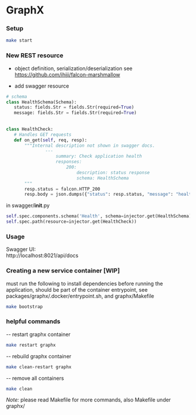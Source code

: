 # GraphX  
  
### Setup  
```bash  
make start  
```  
 
 ### New REST resource
- object definition, serialization/deserialization
see https://github.com/ihiji/falcon-marshmallow


- add swagger resource
 ```python
 # schema  
class HealthSchema(Schema):  
    status: fields.Str = fields.Str(required=True)  
    message: fields.Str = fields.Str(required=True)  
  
  
class HealthCheck:  
    # Handles GET requests  
    def on_get(self, req, resp):  
        """Internal description not shown in swagger docs.
                ---
                    summary: Check application health
                    responses:
                        200:
                            description: status response
                            schema: HealthSchema
        """
        resp.status = falcon.HTTP_200
        resp.body = json.dumps({"status": resp.status, "message": "healthy"})
 ```
 in swagger/__init__.py
 ```python
self.spec.components.schema('Health', schema=injector.get(HealthSchema))  
self.spec.path(resource=injector.get(HealthCheck))
 ```
 
### Usage  
Swagger UI:  
http://localhost:8021/api/docs

### Creating a new service container [WIP]
must run the following to install dependencies before running the application, 
should be part of the container entrypoint, see packages/graphx/.docker/entrypoint.sh, and graphx/Makefile
```bash
make bootstrap
```

### helpful commands

-- restart graphx container
```bash
make restart graphx
```

-- rebuild graphx container
```bash
make clean-restart graphx
```

-- remove all containers
```bash
make clean
```

*Note:* please read Makefile for more commands, also Makefile under graphx/
